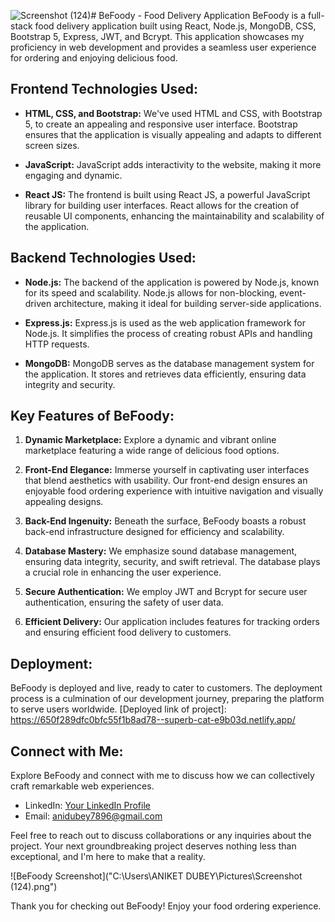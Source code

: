 ![Screenshot (124)](https://github.com/Aniket7896/BeFoody/assets/128688552/bbdcef06-1fe2-4597-a9f4-97c512679e80)# BeFoody - Food Delivery Application
BeFoody is a full-stack food delivery application built using React, Node.js, MongoDB, CSS, Bootstrap 5, Express, JWT, and Bcrypt. This application showcases my proficiency in web development and provides a seamless user experience for ordering and enjoying delicious food.

## Frontend Technologies Used:

- **HTML, CSS, and Bootstrap:** We've used HTML and CSS, with Bootstrap 5, to create an appealing and responsive user interface. Bootstrap ensures that the application is visually appealing and adapts to different screen sizes.

- **JavaScript:** JavaScript adds interactivity to the website, making it more engaging and dynamic.

- **React JS:** The frontend is built using React JS, a powerful JavaScript library for building user interfaces. React allows for the creation of reusable UI components, enhancing the maintainability and scalability of the application.

## Backend Technologies Used:

- **Node.js:** The backend of the application is powered by Node.js, known for its speed and scalability. Node.js allows for non-blocking, event-driven architecture, making it ideal for building server-side applications.

- **Express.js:** Express.js is used as the web application framework for Node.js. It simplifies the process of creating robust APIs and handling HTTP requests.

- **MongoDB:** MongoDB serves as the database management system for the application. It stores and retrieves data efficiently, ensuring data integrity and security.

## Key Features of BeFoody:

1. **Dynamic Marketplace:** Explore a dynamic and vibrant online marketplace featuring a wide range of delicious food options.

2. **Front-End Elegance:** Immerse yourself in captivating user interfaces that blend aesthetics with usability. Our front-end design ensures an enjoyable food ordering experience with intuitive navigation and visually appealing designs.

3. **Back-End Ingenuity:** Beneath the surface, BeFoody boasts a robust back-end infrastructure designed for efficiency and scalability.

4. **Database Mastery:** We emphasize sound database management, ensuring data integrity, security, and swift retrieval. The database plays a crucial role in enhancing the user experience.

5. **Secure Authentication:** We employ JWT and Bcrypt for secure user authentication, ensuring the safety of user data.

6. **Efficient Delivery:** Our application includes features for tracking orders and ensuring efficient food delivery to customers.

## Deployment:

BeFoody is deployed and live, ready to cater to customers. The deployment process is a culmination of our development journey, preparing the platform to serve users worldwide.
[Deployed link of project]: https://650f289dfc0bfc55f1b8ad78--superb-cat-e9b03d.netlify.app/

## Connect with Me:

Explore BeFoody and connect with me to discuss how we can collectively craft remarkable web experiences.

- LinkedIn: [Your LinkedIn Profile](https://linkedin.com/in/aniket-dubey-2a6180242)
- Email: [anidubey7896@gmail.com](mailto:anidubey7896@gmail.com)

Feel free to reach out to discuss collaborations or any inquiries about the project. Your next groundbreaking project deserves nothing less than exceptional, and I'm here to make that a reality.

![BeFoody Screenshot]("C:\Users\ANIKET DUBEY\Pictures\Screenshot (124).png")

Thank you for checking out BeFoody! Enjoy your food ordering experience.
